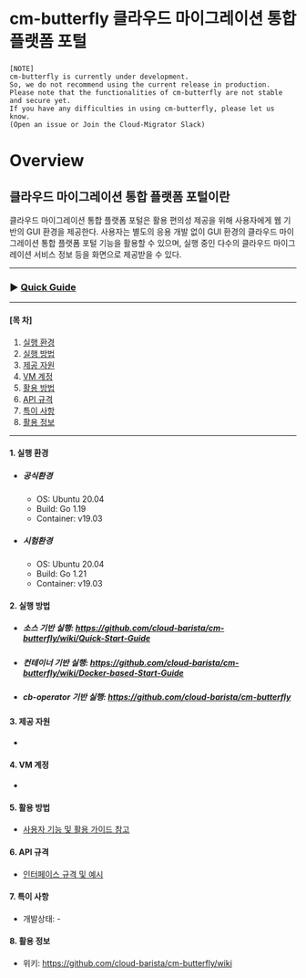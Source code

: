 # cm-butterfly 클라우드 마이그레이션 통합 플랫폼 포털
###
```
[NOTE]
cm-butterfly is currently under development.
So, we do not recommend using the current release in production.
Please note that the functionalities of cm-butterfly are not stable and secure yet.
If you have any difficulties in using cm-butterfly, please let us know.
(Open an issue or Join the Cloud-Migrator Slack)
```
# Overview
## 클라우드 마이그레이션 통합 플랫폼 포털이란
클라우드 마이그레이션 통합 플랫폼 포털은 활용 편의성 제공을 위해 사용자에게 웹 기반의 GUI 환경을 제공한다. 사용자는 별도의 응용 개발 없이 GUI 환경의 클라우드 마이그레이션 통합 플랫폼 포털 기능을 활용할 수 있으며, 실행 중인 다수의 클라우드 마이그레이션 서비스 정보 등을 화면으로 제공받을 수 있다.
***
### ▶ **[Quick Guide](https://github.com/cloud-barista/cm-butterfly/wiki/Quick-Start-Guide)**
***

#### [목    차]

1. [실행 환경](#1-실행-환경)
2. [실행 방법](#2-실행-방법)
3. [제공 자원](#3-제공-자원)
4. [VM 계정](#4-VM-계정)
5. [활용 방법](#5-활용-방법)
6. [API 규격](#6-API-규격)
7. [특이 사항](#7-특이-사항)
8. [활용 정보](#8-활용-정보)
 
***

#### 1. 실행 환경

- ##### 공식환경
  - OS: Ubuntu 20.04
  - Build: Go 1.19
  - Container: v19.03

- ##### 시험환경
  - OS: Ubuntu 20.04
  - Build: Go 1.21
  - Container: v19.03

#### 2. 실행 방법

- ##### 소스 기반 실행: https://github.com/cloud-barista/cm-butterfly/wiki/Quick-Start-Guide
- ##### 컨테이너 기반 실행: https://github.com/cloud-barista/cm-butterfly/wiki/Docker-based-Start-Guide
- ##### cb-operator 기반 실행: https://github.com/cloud-barista/cm-butterfly


#### 3. 제공 자원
-
#### 4. VM 계정
-


#### 5. 활용 방법
- [사용자 기능 및 활용 가이드 참고](https://github.com/cloud-barista/cm-butterfly/wiki/features-and-usages)


#### 6. API 규격

- [인터페이스 규격 및 예시](https://github.com/cloud-barista/cm-butterfly/wiki)


#### 7. 특이 사항
- 개발상태: -


#### 8. 활용 정보
- 위키: https://github.com/cloud-barista/cm-butterfly/wiki

